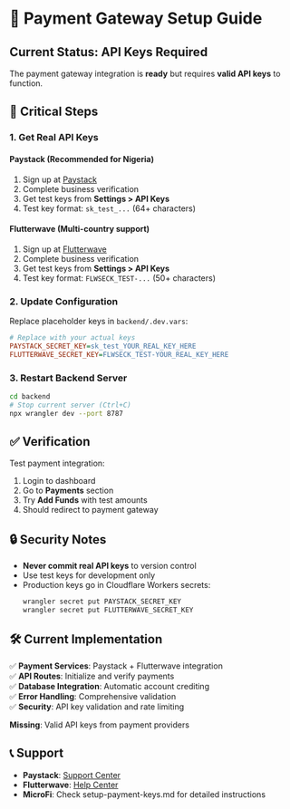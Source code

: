 # 🔑 Payment Gateway Setup Guide

## Current Status: API Keys Required

The payment gateway integration is **ready** but requires **valid API keys** to function.

## 🚨 Critical Steps

### 1. Get Real API Keys

#### Paystack (Recommended for Nigeria)
1. Sign up at [Paystack](https://dashboard.paystack.com)
2. Complete business verification
3. Get test keys from **Settings > API Keys**
4. Test key format: `sk_test_...` (64+ characters)

#### Flutterwave (Multi-country support)
1. Sign up at [Flutterwave](https://dashboard.flutterwave.com)  
2. Complete business verification
3. Get test keys from **Settings > API Keys**
4. Test key format: `FLWSECK_TEST-...` (50+ characters)

### 2. Update Configuration

Replace placeholder keys in `backend/.dev.vars`:

```ini
# Replace with your actual keys
PAYSTACK_SECRET_KEY=sk_test_YOUR_REAL_KEY_HERE
FLUTTERWAVE_SECRET_KEY=FLWSECK_TEST-YOUR_REAL_KEY_HERE
```

### 3. Restart Backend Server

```bash
cd backend
# Stop current server (Ctrl+C)
npx wrangler dev --port 8787
```

## ✅ Verification

Test payment integration:
1. Login to dashboard
2. Go to **Payments** section  
3. Try **Add Funds** with test amounts
4. Should redirect to payment gateway

## 🔒 Security Notes

- **Never commit real API keys** to version control
- Use test keys for development only
- Production keys go in Cloudflare Workers secrets:
  ```bash
  wrangler secret put PAYSTACK_SECRET_KEY
  wrangler secret put FLUTTERWAVE_SECRET_KEY
  ```

## 🛠️ Current Implementation

✅ **Payment Services**: Paystack + Flutterwave integration  
✅ **API Routes**: Initialize and verify payments  
✅ **Database Integration**: Automatic account crediting  
✅ **Error Handling**: Comprehensive validation  
✅ **Security**: API key validation and rate limiting  

**Missing**: Valid API keys from payment providers

## 📞 Support

- **Paystack**: [Support Center](https://support.paystack.com)
- **Flutterwave**: [Help Center](https://support.flutterwave.com)
- **MicroFi**: Check setup-payment-keys.md for detailed instructions
